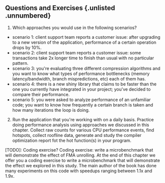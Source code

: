 ## Questions and Exercises {.unlisted .unnumbered}

1. Which approaches you would use in the following scenarios?
- scenario 1: client support team reports a customer issue: after upgrading to a new version of the application, performance of a certain operation drops by 10%.
- scenario 2: client support team reports a customer issue: some transactions take 2x longer time to finish than usual with no particular pattern.
- scenario 3: you're evaluating three different compression algorithms and you want to know what types of performance bottlenecks (memory latency/bandwidth, branch mispredictions, etc) each of them has.
- scenario 4: there is a new shiny library that claims to be faster than the one you currently have integrated in your project; you've decided to compare their performance.
- scenario 5: you were asked to analyze performance of an unfamiliar code; you want to know how frequently a certain branch is taken and how many iterations the loop is doing.
2. Run the application that you're working with on a daily basis. Practice doing performance analysis using approaches we discussed in this chapter. Collect raw counts for various CPU performance events, find hotspots, collect roofline data, generate and study the compiler optimization report fot the hot function(s) in your program.

[TODO]: Coding exercise?
Coding exercise: write a microbenchmark that will demonstrate the effect of FMA unrolling.
At the end of this chapter we offer you a coding exercise to write a microbenchmark that will demonstrate the effect we explored in this study.
The main author of the book has done many experiments on this code with speedups ranging between 1.1x and 1.9x.